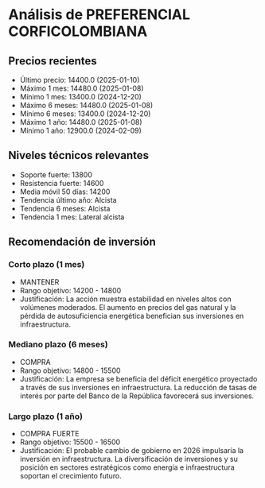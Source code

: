 # Análisis de PREFERENCIAL CORFICOLOMBIANA

## Precios recientes
- Último precio: 14400.0 (2025-01-10)
- Máximo 1 mes: 14480.0 (2025-01-08)
- Mínimo 1 mes: 13400.0 (2024-12-20)
- Máximo 6 meses: 14480.0 (2025-01-08)
- Mínimo 6 meses: 13400.0 (2024-12-20)
- Máximo 1 año: 14480.0 (2025-01-08)
- Mínimo 1 año: 12900.0 (2024-02-09)

## Niveles técnicos relevantes
- Soporte fuerte: 13800
- Resistencia fuerte: 14600
- Media móvil 50 días: 14200
- Tendencia último año: Alcista
- Tendencia 6 meses: Alcista
- Tendencia 1 mes: Lateral alcista

## Recomendación de inversión

### Corto plazo (1 mes)
- MANTENER
- Rango objetivo: 14200 - 14800
- Justificación: La acción muestra estabilidad en niveles altos con volúmenes moderados. El aumento en precios del gas natural y la pérdida de autosuficiencia energética benefician sus inversiones en infraestructura.

### Mediano plazo (6 meses)
- COMPRA
- Rango objetivo: 14800 - 15500
- Justificación: La empresa se beneficia del déficit energético proyectado a través de sus inversiones en infraestructura. La reducción de tasas de interés por parte del Banco de la República favorecerá sus inversiones.

### Largo plazo (1 año)
- COMPRA FUERTE
- Rango objetivo: 15500 - 16500
- Justificación: El probable cambio de gobierno en 2026 impulsaría la inversión en infraestructura. La diversificación de inversiones y su posición en sectores estratégicos como energía e infraestructura soportan el crecimiento futuro.
